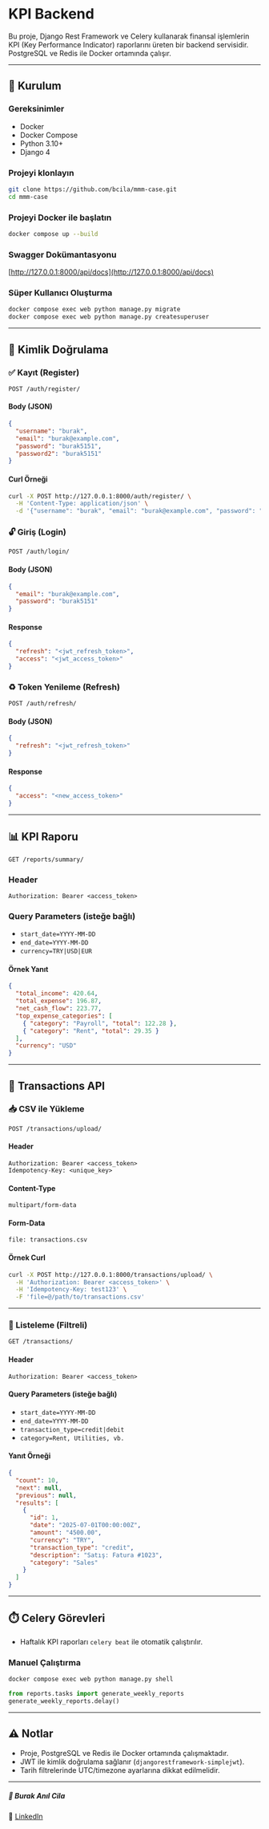 # KPI Backend

Bu proje, Django Rest Framework ve Celery kullanarak finansal işlemlerin KPI (Key Performance Indicator) raporlarını üreten bir backend servisidir. PostgreSQL ve Redis ile Docker ortamında çalışır.

---

## 🚀 Kurulum

### Gereksinimler

- Docker  
- Docker Compose  
- Python 3.10+  
- Django 4  

### Projeyi klonlayın

```bash
git clone https://github.com/bcila/mmm-case.git
cd mmm-case
```

### Projeyi Docker ile başlatın

```bash
docker compose up --build
```

### Swagger Dokümantasyonu

[http://127.0.0.1:8000/api/docs](http://127.0.0.1:8000/api/docs)

### Süper Kullanıcı Oluşturma

```bash
docker compose exec web python manage.py migrate
docker compose exec web python manage.py createsuperuser
```

---

## 🔐 Kimlik Doğrulama

### ✅ Kayıt (Register)

```http
POST /auth/register/
```

#### Body (JSON)

```json
{
  "username": "burak",
  "email": "burak@example.com",
  "password": "burak5151",
  "password2": "burak5151"
}
```

#### Curl Örneği

```bash
curl -X POST http://127.0.0.1:8000/auth/register/ \
  -H 'Content-Type: application/json' \
  -d '{"username": "burak", "email": "burak@example.com", "password": "burak5151", "password2": "burak5151"}'
```

### 🔓 Giriş (Login)

```http
POST /auth/login/
```

#### Body (JSON)

```json
{
  "email": "burak@example.com",
  "password": "burak5151"
}
```

#### Response

```json
{
  "refresh": "<jwt_refresh_token>",
  "access": "<jwt_access_token>"
}
```

### ♻️ Token Yenileme (Refresh)

```http
POST /auth/refresh/
```

#### Body (JSON)

```json
{
  "refresh": "<jwt_refresh_token>"
}
```

#### Response

```json
{
  "access": "<new_access_token>"
}
```

---

## 📊 KPI Raporu

```http
GET /reports/summary/
```

### Header

```
Authorization: Bearer <access_token>
```

### Query Parameters (isteğe bağlı)

- `start_date=YYYY-MM-DD`
- `end_date=YYYY-MM-DD`
- `currency=TRY|USD|EUR`

#### Örnek Yanıt

```json
{
  "total_income": 420.64,
  "total_expense": 196.87,
  "net_cash_flow": 223.77,
  "top_expense_categories": [
    { "category": "Payroll", "total": 122.28 },
    { "category": "Rent", "total": 29.35 }
  ],
  "currency": "USD"
}
```

---

## 💸 Transactions API

### 📥 CSV ile Yükleme

```http
POST /transactions/upload/
```

#### Header

```
Authorization: Bearer <access_token>
Idempotency-Key: <unique_key>
```

#### Content-Type

```
multipart/form-data
```

#### Form-Data

```
file: transactions.csv
```

#### Örnek Curl

```bash
curl -X POST http://127.0.0.1:8000/transactions/upload/ \
  -H 'Authorization: Bearer <access_token>' \
  -H 'Idempotency-Key: test123' \
  -F 'file=@/path/to/transactions.csv'
```

---

### 📃 Listeleme (Filtreli)

```http
GET /transactions/
```

#### Header

```
Authorization: Bearer <access_token>
```

#### Query Parameters (isteğe bağlı)

- `start_date=YYYY-MM-DD`
- `end_date=YYYY-MM-DD`
- `transaction_type=credit|debit`
- `category=Rent, Utilities, vb.`

#### Yanıt Örneği

```json
{
  "count": 10,
  "next": null,
  "previous": null,
  "results": [
    {
      "id": 1,
      "date": "2025-07-01T00:00:00Z",
      "amount": "4500.00",
      "currency": "TRY",
      "transaction_type": "credit",
      "description": "Satış: Fatura #1023",
      "category": "Sales"
    }
  ]
}
```

---

## ⏱️ Celery Görevleri

- Haftalık KPI raporları `celery beat` ile otomatik çalıştırılır.

### Manuel Çalıştırma

```bash
docker compose exec web python manage.py shell
```

```python
from reports.tasks import generate_weekly_reports
generate_weekly_reports.delay()
```

---

## ⚠️ Notlar

- Proje, PostgreSQL ve Redis ile Docker ortamında çalışmaktadır.
- JWT ile kimlik doğrulama sağlanır (`djangorestframework-simplejwt`).
- Tarih filtrelerinde UTC/timezone ayarlarına dikkat edilmelidir.

---

##### 👤 **Burak Anıl Cila**
🔗 [LinkedIn](https://www.linkedin.com/in/burakanilcila)

